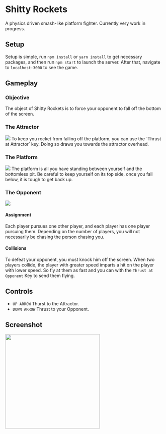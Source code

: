 # Shitty Rockets
A physics driven smash-like platform fighter. Currently very work in progress.

## Setup
Setup is simple, run `npm install` or `yarn install` to get necessary packages, and then run `npm start` to launch the server. After that, navigate to `localhost:3000` to see the game.

## Gameplay

### Objective
The object of Shitty Rockets is to force your opponent to fall off the bottom of the screen.

### The Attractor
<img src="https://imgur.com/xBMeSZC.png">
To keep you rocket from falling off the platform, you can use the `Thrust at Attractor` key. Doing so draws you towards the attractor overhead.

### The Platform
<img src="https://imgur.com/RE7aL1c.png">
The platform is all you have standing between yourself and the bottomless pit. Be careful to keep yourself on its top side, once you fall below, it is tough to get back up.

### The Opponent
<img src="https://imgur.com/MahryeQ.png">

#### Assignment
Each player pursues one other player, and each player has one player pursuing them. Depending on the number of players, you will not necessarily be chasing the person chasing you.

#### Collisions
To defeat your opponent, you must knock him off the screen. When two players collide, the player with greater speed imparts a hit on the player with lower speed. So fly at them as fast and you can with the `Thrust at Opponent` Key to send them flying.

## Controls
- `UP ARROW` Thurst to the Attractor.
- `DOWN ARROW` Thrust to your Opponent.

## Screenshot
<img src="https://imgur.com/pN2XB3z.png" width="300">
